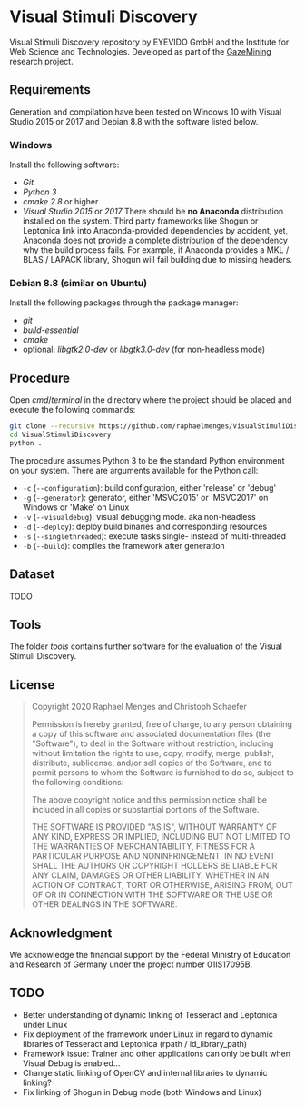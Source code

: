 # Visual Stimuli Discovery
Visual Stimuli Discovery repository by EYEVIDO GmbH and the Institute for Web Science and Technologies.
Developed as part of the [GazeMining](https://gazemining.de/index_en.html) research project.

## Requirements
Generation and compilation have been tested on Windows 10 with Visual Studio 2015 or 2017 and Debian 8.8 with the software listed below.

### Windows
Install the following software:
- *Git*
- *Python 3*
- *cmake 2.8* or higher
- *Visual Studio 2015* or *2017*
There should be **no Anaconda** distribution installed on the system.
Third party frameworks like Shogun or Leptonica link into Anaconda-provided dependencies by accident, yet, Anaconda does not provide a complete distribution of the dependency why the build process fails.
For example, if Anaconda provides a MKL / BLAS / LAPACK library, Shogun will fail building due to missing headers.

### Debian 8.8 (similar on Ubuntu)
Install the following packages through the package manager:
- *git*
- *build-essential*
- *cmake*
- optional: *libgtk2.0-dev* or *libgtk3.0-dev* (for non-headless mode)

## Procedure
Open _cmd_/_terminal_ in the directory where the project should be placed and execute the following commands:
```sh
git clone --recursive https://github.com/raphaelmenges/VisualStimuliDiscovery.git
cd VisualStimuliDiscovery
python .
```
The procedure assumes Python 3 to be the standard Python environment on your system. There are arguments available for the Python call:
* `-c` (`--configuration`): build configuration, either 'release' or 'debug'
* `-g` (`--generator`): generator, either 'MSVC2015' or 'MSVC2017' on Windows or 'Make' on Linux
* `-v` (`--visualdebug`): visual debugging mode. aka non-headless
* `-d` (`--deploy`): deploy build binaries and corresponding resources
* `-s` (`--singlethreaded`): execute tasks single- instead of multi-threaded
* `-b` (`--build`): compiles the framework after generation

## Dataset
TODO

## Tools
The folder _tools_ contains further software for the evaluation of the Visual Stimuli Discovery.

## License
>Copyright 2020 Raphael Menges and Christoph Schaefer
>
>Permission is hereby granted, free of charge, to any person obtaining a copy of this software and associated documentation files (the "Software"), to deal in the Software without restriction, including without limitation the rights to use, copy, modify, merge, publish, distribute, sublicense, and/or sell copies of the Software, and to permit persons to whom the Software is furnished to do so, subject to the following conditions:
>
>The above copyright notice and this permission notice shall be included in all copies or substantial portions of the Software.
>
>THE SOFTWARE IS PROVIDED "AS IS", WITHOUT WARRANTY OF ANY KIND, EXPRESS OR IMPLIED, INCLUDING BUT NOT LIMITED TO THE WARRANTIES OF MERCHANTABILITY, FITNESS FOR A PARTICULAR PURPOSE AND NONINFRINGEMENT. IN NO EVENT SHALL THE AUTHORS OR COPYRIGHT HOLDERS BE LIABLE FOR ANY CLAIM, DAMAGES OR OTHER LIABILITY, WHETHER IN AN ACTION OF CONTRACT, TORT OR OTHERWISE, ARISING FROM, OUT OF OR IN CONNECTION WITH THE SOFTWARE OR THE USE OR OTHER DEALINGS IN THE SOFTWARE.

## Acknowledgment
We acknowledge the financial support by the Federal Ministry of Education and Research of Germany under the project number 01IS17095B.

## TODO
- Better understanding of dynamic linking of Tesseract and Leptonica under Linux
- Fix deployment of the framework under Linux in regard to dynamic libraries of Tesseract and Leptonica (rpath / ld_library_path)
- Framework issue: Trainer and other applications can only be built when Visual Debug is enabled...
- Change static linking of OpenCV and internal libraries to dynamic linking?
- Fix linking of Shogun in Debug mode (both Windows and Linux)
